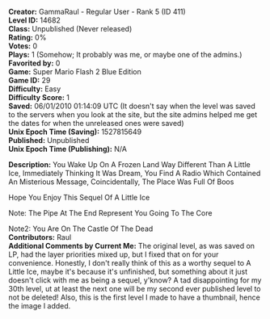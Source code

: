**Creator:** GammaRaul - Regular User - Rank 5 (ID 411) <br>
**Level ID:** 14682 <br>
**Class:** Unpublished (Never released) <br>
**Rating:** 0% <br>
**Votes:** 0 <br>
**Plays:** 1 (Somehow; It probably was me, or maybe one of the admins.) <br>
**Favorited by:** 0 <br>
**Game:** Super Mario Flash 2 Blue Edition <br>
**Game ID:** 29 <br>
**Difficulty:** Easy <br>
**Difficulty Score:** 1 <br>
**Saved:** 06/01/2010 01:14:09 UTC (It doesn't say when the level was saved to the servers when you look at the site, but the site admins helped me get the dates for when the unreleased ones were saved) <br>
**Unix Epoch Time (Saving):** 1527815649 <br>
**Published:** Unpublished <br>
**Unix Epoch Time (Publishing):** N/A

**Description:** You Wake Up On A Frozen Land Way Different Than A Little Ice, Immediately Thinking It Was Dream, You Find A Radio Which Contained An Misterious Message, Coincidentally, The Place Was Full Of Boos

Hope You Enjoy This Sequel Of A Little Ice

Note: The Pipe At The End Represent You Going To The Core

Note2: You Are On The Castle Of The Dead <br>
**Contributors:** Raul <br>
**Additional Comments by Current Me:** The original level, as was saved on LP, had the layer priorities mixed up, but I fixed that on for your convenience. Honestly, I don't really think of this as a worthy sequel to A Little Ice, maybe it's because it's unfinished, but something about it just doesn't click with me as being a sequel, y'know? A tad disappointing for my 30th level, ut at least the next one will be my second ever published level to not be deleted! Also, this is the first level I made to have a thumbnail, hence the image I added.
